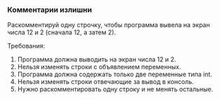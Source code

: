 
### Комментарии излишни

Раскомментируй одну строчку, чтобы программа вывела на экран числа 12 и 2 (сначала 12, а затем 2).


Требования:
1.	Программа должна выводить на экран числа 12 и 2.
2.	Нельзя изменять строки с объявлением переменных.
3.	Программа должна содержать только две переменные типа int.
4.	Нельзя изменять строки отвечающие за вывод в консоль.
5.	Нужно раскомментировать одну строку и не менять остальные.



